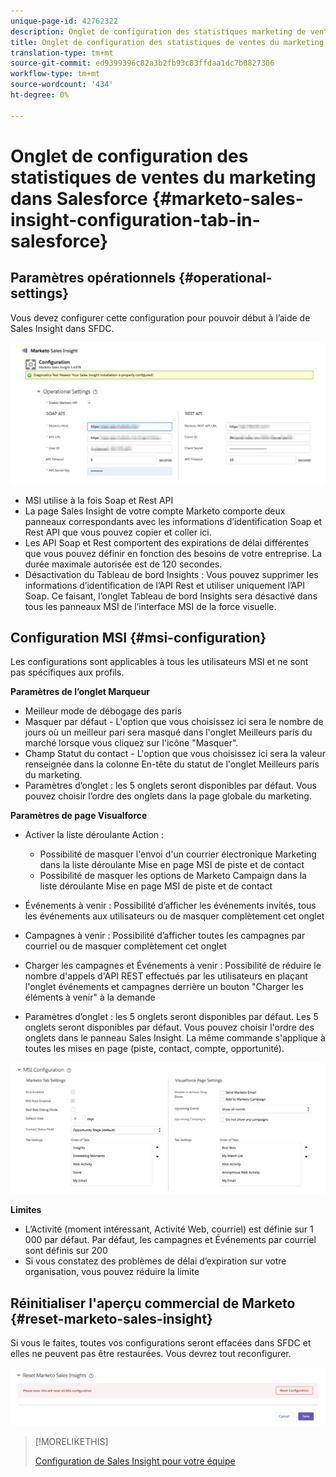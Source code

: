 ```yaml
---
unique-page-id: 42762322
description: Onglet de configuration des statistiques marketing de vente dans Salesforce - Docs marketing - Documentation du produit
title: Onglet de configuration des statistiques de ventes du marketing dans Salesforce
translation-type: tm+mt
source-git-commit: ed9399396c82a3b2fb93c83ffdaa1dc7b0827306
workflow-type: tm+mt
source-wordcount: '434'
ht-degree: 0%

---
```



# Onglet de configuration des statistiques de ventes du marketing dans Salesforce {#marketo-sales-insight-configuration-tab-in-salesforce}

## Paramètres opérationnels {#operational-settings}

Vous devez configurer cette configuration pour pouvoir début à l’aide de Sales Insight dans SFDC.

![](assets/one.png)

* MSI utilise à la fois Soap et Rest API
* La page Sales Insight de votre compte Marketo comporte deux panneaux correspondants avec les informations d’identification Soap et Rest API que vous pouvez copier et coller ici.
* Les API Soap et Rest comportent des expirations de délai différentes que vous pouvez définir en fonction des besoins de votre entreprise. La durée maximale autorisée est de 120 secondes.
* Désactivation du Tableau de bord Insights : Vous pouvez supprimer les informations d’identification de l’API Rest et utiliser uniquement l’API Soap. Ce faisant, l’onglet Tableau de bord Insights sera désactivé dans tous les panneaux MSI de l’interface MSI de la force visuelle.

## Configuration MSI {#msi-configuration}

Les configurations sont applicables à tous les utilisateurs MSI et ne sont pas spécifiques aux profils.

**Paramètres de l’onglet Marqueur**

* Meilleur mode de débogage des paris
* Masquer par défaut - L&#39;option que vous choisissez ici sera le nombre de jours où un meilleur pari sera masqué dans l&#39;onglet Meilleurs paris du marché lorsque vous cliquez sur l&#39;icône &quot;Masquer&quot;.
* Champ Statut du contact - L&#39;option que vous choisissez ici sera la valeur renseignée dans la colonne En-tête du statut de l&#39;onglet Meilleurs paris du marketing.
* Paramètres d’onglet : les 5 onglets seront disponibles par défaut. Vous pouvez choisir l’ordre des onglets dans la page globale du marketing.

**Paramètres de page Visualforce**

* Activer la liste déroulante Action :

   * Possibilité de masquer l&#39;envoi d&#39;un courrier électronique Marketing dans la liste déroulante Mise en page MSI de piste et de contact
   * Possibilité de masquer les options de Marketo Campaign dans la liste déroulante Mise en page MSI de piste et de contact

* Événements à venir : Possibilité d’afficher les événements invités, tous les événements aux utilisateurs ou de masquer complètement cet onglet
* Campagnes à venir : Possibilité d’afficher toutes les campagnes par courriel ou de masquer complètement cet onglet
* Charger les campagnes et Événements à venir : Possibilité de réduire le nombre d&#39;appels d&#39;API REST effectués par les utilisateurs en plaçant l&#39;onglet événements et campagnes derrière un bouton &quot;Charger les éléments à venir&quot; à la demande
* Paramètres d’onglet : les 5 onglets seront disponibles par défaut. Les 5 onglets seront disponibles par défaut. Vous pouvez choisir l&#39;ordre des onglets dans le panneau Sales Insight. La même commande s&#39;applique à toutes les mises en page (piste, contact, compte, opportunité).

![](assets/two.png)

**Limites**

* L’Activité (moment intéressant, Activité Web, courriel) est définie sur 1 000 par défaut. Par défaut, les campagnes et Événements par courriel sont définis sur 200
* Si vous constatez des problèmes de délai d’expiration sur votre organisation, vous pouvez réduire la limite

## Réinitialiser l&#39;aperçu commercial de Marketo {#reset-marketo-sales-insight}

Si vous le faites, toutes vos configurations seront effacées dans SFDC et elles ne peuvent pas être restaurées. Vous devrez tout reconfigurer.

![](assets/three.png)

>[!MORELIKETHIS]
>
>[Configuration de Sales Insight pour votre équipe](/help/marketo/product-docs/marketo-sales-insight/msi-for-salesforce/configuration/setting-up-sales-insight-for-your-team.md)
